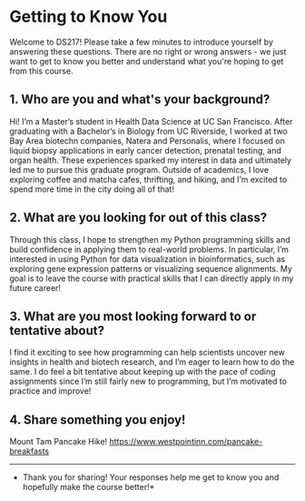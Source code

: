 # Getting to Know You

Welcome to DS217! Please take a few minutes to introduce yourself by answering these questions. There are no right or wrong answers - we just want to get to know you better and understand what you're hoping to get from this course.

## 1. Who are you and what's your background?
Hi! I’m a Master’s student in Health Data Science at UC San Francisco. After graduating with a Bachelor’s in Biology from UC Riverside, I worked at two Bay Area biotechn companies, Natera and Personalis, where I focused on liquid biopsy applications in early cancer detection, prenatal testing, and organ health. These experiences sparked my interest in data and ultimately led me to pursue this graduate program. Outside of academics, I love exploring coffee and matcha cafes, thrifting, and hiking, and I’m excited to spend more time in the city doing all of that!

## 2. What are you looking for out of this class?
Through this class, I hope to strengthen my Python programming skills and build confidence in applying them to real-world problems. In particular, I’m interested in using Python for data visualization in bioinformatics, such as exploring gene expression patterns or visualizing sequence alignments. My goal is to leave the course with practical skills that I can directly apply in my future career!

## 3. What are you most looking forward to or tentative about?
I find it exciting to see how programming can help scientists uncover new insights in health and biotech research, and I’m eager to learn how to do the same. I do feel a bit tentative about keeping up with the pace of coding assignments since I’m still fairly new to programming, but I’m motivated to practice and improve!

## 4. Share something you enjoy!
Mount Tam Pancake Hike! https://www.westpointinn.com/pancake-breakfasts

---

* Thank you for sharing! Your responses help me get to know you and hopefully make the course better!*